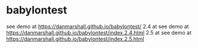 # babylontest

see demo at https://danmarshall.github.io/babylontest/
2.4 at see demo at https://danmarshall.github.io/babylontest/index.2.4.html
2.5 at see demo at https://danmarshall.github.io/babylontest/index.2.5.html
